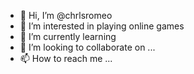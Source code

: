 - 👋 Hi, I’m @chrlsromeo
- 👀 I’m interested in playing online games
- 🌱 I’m currently learning 
- 💞️ I’m looking to collaborate on ...
- 📫 How to reach me ...

<!---
chrlsromeo/chrlsromeo is a ✨ special ✨ repository because its `README.md` (this file) appears on your GitHub profile.
You can click the Preview link to take a look at your changes.
--->
